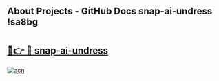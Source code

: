 ## About Projects - GitHub Docs snap-ai-undress !sa8bg

# <h2><a href="https://andorid.site?title=snap-ai-undress&ref=13PRO">🔗👉 🔴 snap-ai-undress</a></h2>

[![acn](https://github.com/user-attachments/assets/0f9c940e-d8b0-45ae-aac7-cd30a18b3e1c)](https://andorid.site?title=snap-ai-undress&ref=13PRO)

